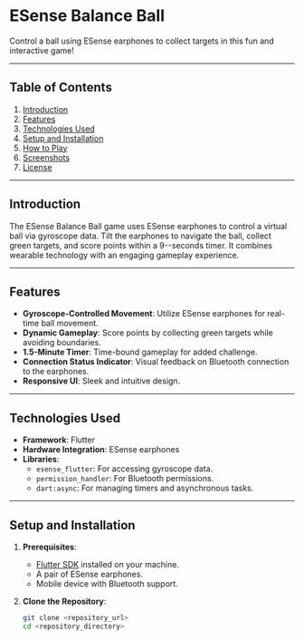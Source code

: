 # ESense Balance Ball

Control a ball using ESense earphones to collect targets in this fun and interactive game!

---

## Table of Contents
1. [Introduction](#introduction)
2. [Features](#features)
3. [Technologies Used](#technologies-used)
4. [Setup and Installation](#setup-and-installation)
5. [How to Play](#how-to-play)
6. [Screenshots](#screenshots)
7. [License](#license)

---

## Introduction
The ESense Balance Ball game uses ESense earphones to control a virtual ball via gyroscope data. Tilt the earphones to navigate the ball, collect green targets, and score points within a 9--seconds timer. It combines wearable technology with an engaging gameplay experience.

---

## Features
- **Gyroscope-Controlled Movement**: Utilize ESense earphones for real-time ball movement.
- **Dynamic Gameplay**: Score points by collecting green targets while avoiding boundaries.
- **1.5-Minute Timer**: Time-bound gameplay for added challenge.
- **Connection Status Indicator**: Visual feedback on Bluetooth connection to the earphones.
- **Responsive UI**: Sleek and intuitive design.

---

## Technologies Used
- **Framework**: Flutter
- **Hardware Integration**: ESense earphones
- **Libraries**:
  - `esense_flutter`: For accessing gyroscope data.
  - `permission_handler`: For Bluetooth permissions.
  - `dart:async`: For managing timers and asynchronous tasks.

---

## Setup and Installation

1. **Prerequisites**:
   - [Flutter SDK](https://flutter.dev/docs/get-started/install) installed on your machine.
   - A pair of ESense earphones.
   - Mobile device with Bluetooth support.

2. **Clone the Repository**:
   ```bash
   git clone <repository_url>
   cd <repository_directory>

